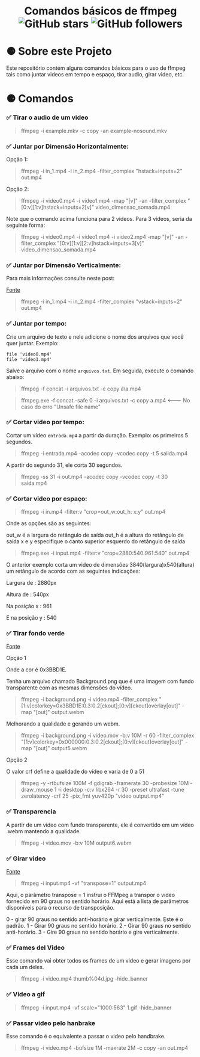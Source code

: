 <h1 align="center" >
    Comandos básicos de ffmpeg <br>
    <img alt="GitHub stars" src="https://img.shields.io/github/stars/4YouSee-Suporte/ffmpeg-comandos-basicos?style=social">
    <img alt="GitHub followers" src="https://img.shields.io/github/followers/4YouSee-Suporte?label=Follow%20me%20%3A%29&style=social">
</h1>

<h1>⚈ Sobre este Projeto</h1>
Este repositório contém alguns comandos básicos para o uso de ffmpeg tais como juntar videos em tempo e espaço, tirar audio, girar video, etc.

<h1>⚈ Comandos </h1>

### ✅ Tirar o audio de um video
> ffmpeg -i example.mkv -c copy -an example-nosound.mkv

### ✅ Juntar por Dimensão Horizontalmente:

Opção 1:
> ffmpeg -i in_1.mp4 -i in_2.mp4 -filter_complex "hstack=inputs=2" out.mp4

Opção 2:
> ffmpeg -i video0.mp4 -i video1.mp4 -map "[v]" -an -filter_complex "[0:v][1:v]hstack=inputs=2[v]" video_dimensao_somada.mp4

Note que o comando acima funciona para 2 vídeos. Para 3 vídeos, seria da seguinte forma:

> ffmpeg -i video0.mp4 -i video1.mp4 -i video2.mp4 -map "[v]" -an -filter_complex "[0:v][1:v][2:v]hstack=inputs=3[v]" video_dimensao_somada.mp4

### ✅ Juntar por Dimensão Verticalmente:

Para mais informações consulte neste post:

[Fonte](https://stackoverflow.com/questions/11552565/vertically-or-horizontally-stack-mosaic-several-videos-using-ffmpeg)

> ffmpeg -i in_1.mp4 -i in_2.mp4 -filter_complex "vstack=inputs=2" out.mp4


### ✅ Juntar por tempo:

Crie um arquivo de texto e nele adicione o nome dos arquivos que você quer juntar. Exemplo:
```
file 'video0.mp4'
file 'video1.mp4'
```

Salve o arquivo com o nome `arquivos.txt`. Em seguida, execute o comando abaixo:

> ffmpeg -f concat -i arquivos.txt -c copy a\a.mp4

> ffmpeg.exe -f concat -safe 0 -i arquivos.txt -c copy a.mp4  <--- No caso do erro "Unsafe file name"


### ✅ Cortar video por tempo:

Cortar um vídeo `entrada.mp4` a partir da duração. Exemplo: os primeiros 5 segundos.

> ffmpeg -i entrada.mp4 -acodec copy -vcodec copy -t 5 salida.mp4
  
A partir do segundo 31, ele corta 30 segundos.

> ffmpeg -ss 31 -i out.mp4 -acodec copy -vcodec copy -t 30 saida.mp4

### ✅ Cortar video por espaço:

> ffmpeg -i in.mp4 -filter:v "crop=out_w:out_h: x:y" out.mp4

Onde as opções são as seguintes:

out_w é a largura do retângulo de saída
out_h é a altura do retângulo de saída
x e y especifique o canto superior esquerdo do retângulo de saída

> ffmpeg.exe -i input.mp4 -filter:v "crop=2880:540:961:540" out.mp4

O anterior exemplo corta um video de dimensões 3840(largura)x540(altura) um retângulo de acordo com as seguintes indicações:

Largura de : 2880px

Altura de : 540px

Na posição x : 961

E na posição y : 540

### ✅ Tirar fondo verde

[Fonte](https://ffmpeg.org/ffmpeg-filters.html#chromakey)

Opção 1

Onde a cor é 0x3BBD1E.

Tenha um arquivo chamado Background.png que é uma imagem com fundo transparente com as mesmas dimensões do vídeo.

> ffmpeg -i background.png -i video.mp4 -filter_complex "[1:v]colorkey=0x3BBD1E:0.3:0.2[ckout];[0:v][ckout]overlay[out]" -map "[out]" output.webm

Melhorando a qualidade e gerando um webm.

> ffmpeg -i background.png -i video.mov -b:v 10M -r 60 -filter_complex "[1:v]colorkey=0x000000:0.3:0.2[ckout];[0:v][ckout]overlay[out]" -map "[out]" output5.webm

Opção 2

O valor crf define a qualidade do vídeo e varia de 0 a 51

> ffmpeg -y -rtbufsize 100M -f gdigrab -framerate 30 -probesize 10M -draw_mouse 1 -i desktop -c:v libx264 -r 30 -preset ultrafast -tune zerolatency -crf 25 -pix_fmt yuv420p "video output.mp4"


### ✅ Transparencia

A partir de um vídeo com fundo transparente, ele é convertido em um vídeo .webm mantendo a qualidade.

> ffmpeg -i video.mov -b:v 10M output6.webm

### ✅ Girar video

[Fonte ](https://www.ostechnix.com/how-to-rotate-videos-using-ffmpeg-from-commandline/)

> ffmpeg -i input.mp4 -vf "transpose=1" output.mp4

Aqui, o parâmetro transpose = 1 instrui o FFMpeg a transpor o vídeo fornecido em 90 graus no sentido horário. Aqui está a lista de parâmetros disponíveis para o recurso de transposição.

0 - girar 90 graus no sentido anti-horário e girar verticalmente. Este é o padrão.
1 - Girar 90 graus no sentido horário.
2 - Girar 90 graus no sentido anti-horário.
3 - Gire 90 graus no sentido horário e gire verticalmente.


### ✅ Frames del Video

Esse comando vai obter todos os frames de um video e gerar imagens por cada um deles.

> ffmpeg -i video.mp4 thumb%04d.jpg -hide_banner


### ✅ Video a gif

> ffmpeg -i input.mp4 -vf scale="1000:563" 1.gif -hide_banner 


### ✅ Passar video pelo hanbrake

Esse comando é o equivalente a passar o video pelo handbrake. 

> ffmpeg -i video.mp4 -bufsize 1M -maxrate 2M -c copy -an out.mp4
